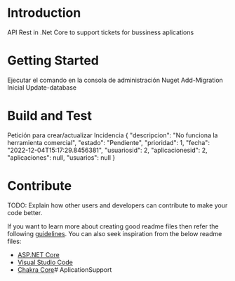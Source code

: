 # Introduction 
API Rest in .Net Core to support tickets for bussiness aplications

# Getting Started
Ejecutar el comando en la consola de administración Nuget
Add-Migration Inicial
Update-database

# Build and Test
Petición para crear/actualizar Incidencia
{
  "descripcion": "No funciona la herramienta comercial",
  "estado": "Pendiente",
  "prioridad": 1,
  "fecha": "2022-12-04T15:17:29.8456381",
  "usuariosid": 2,
  "aplicacionesid": 2,
  "aplicaciones": null,
  "usuarios": null
}

# Contribute
TODO: Explain how other users and developers can contribute to make your code better. 

If you want to learn more about creating good readme files then refer the following [guidelines](https://docs.microsoft.com/en-us/azure/devops/repos/git/create-a-readme?view=azure-devops). You can also seek inspiration from the below readme files:
- [ASP.NET Core](https://github.com/aspnet/Home)
- [Visual Studio Code](https://github.com/Microsoft/vscode)
- [Chakra Core](https://github.com/Microsoft/ChakraCore)# AplicationSupport
